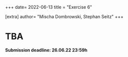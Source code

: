 +++
date= 2022-06-13
title = "Exercise 6"

[extra]
author= "Mischa Dombrowski, Stephan Seitz"
+++

# TBA 

**Submission deadline: 26.06.22 23:59h**
